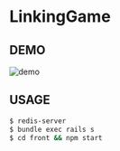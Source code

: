 # LinkingGame

## DEMO

![demo](./demo.gif)

## USAGE

```zsh
$ redis-server
$ bundle exec rails s
$ cd front && npm start
```
